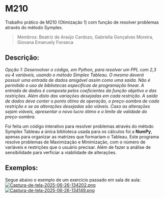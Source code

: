 # M210
Trabalho prático de M210 (Otimização 1) com função de resolver problemas através do método Symplex.
> Membros: Beatriz de Araújo Cardozo, Gabriella Gonçalves Moreira, Giovana Emanuely Fonseca

## Descrição: 

*Opção 1: Desenvolver o código, em Python, para resolver um PPL com 2,3 ou 4 variáveis, usando o método Simplex Tableau. O mesmo deverá possuir uma entrada de dados amigável assim como uma saída. Não é permitido o uso de bibliotecas específicas de programação linear. A entrada de dados é composta pelos coeficientes da função objetivo e das restrições. Além disto das variações desejadas em cada restrição. 
A saída de dados deve conter o ponto ótimo de operação, o preço-sombra de cada restrição e se as alterações desejadas são viáveis. Caso as alterações sejam viáveis, apresentar o novo lucro ótimo e o limite de validade do preço-sombra.*

  Foi feita um código interativo para resolver problemas através do método Symplex Tableau a única biblioteca usada para os cálculos foi a **NumPy**, apenas para organizar as matrizes que formariam o Tableau.
  Este programa resolve problemas de Maximização e Minimização, com o número de variáveis e restrições que o usuário precisar. Além de fazer a análise de sensibilidade para verficiar a viabilidade de alterações.

  ## Exemplos:
  Segue abaixo o exemplo de um exercício passado em sala de aula:
  [![Captura-de-tela-2025-06-26-134202.png](https://i.postimg.cc/wB8BxJ0p/Captura-de-tela-2025-06-26-134202.png)](https://postimg.cc/w12z01Cf)
  [![Captura-de-tela-2025-06-26-134149.png](https://i.postimg.cc/rF2crc51/Captura-de-tela-2025-06-26-134149.png)](https://postimg.cc/w32nCCfM)



